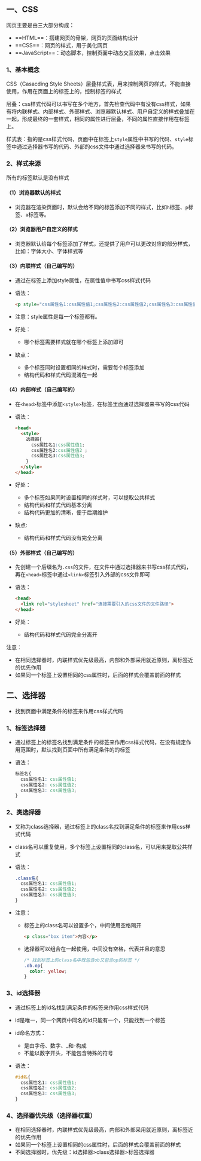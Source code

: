 ## 一、CSS

网页主要是由三大部分构成：

- ==HTML==：搭建网页的骨架，网页的页面结构设计
- ==CSS==：网页的样式，用于美化网页
- ==JavaScript==：动态脚本，控制页面中动态交互效果，点击效果

### 1、基本概念

CSS（Casacding Style Sheets）层叠样式表，用来控制网页的样式，不能直接使用，作用在页面上的标签上的，控制标签的样式

层叠：css样式代码可以书写在多个地方，首先检查代码中有没有css样式，如果有将内联样式、内部样式、外部样式、浏览器默认样式、用户自定义的样式叠加在一起，形成最终的一套样式，相同的属性进行层叠，不同的属性直接作用在标签上。

样式表：指的是css样式代码，页面中在标签上`style`属性中书写的代码、`style`标签中通过选择器书写的代码、外部的css文件中通过选择器来书写的代码。

### 2、样式来源

所有的标签默认是没有样式

#### （1）浏览器默认的样式

- 浏览器在渲染页面时，默认会给不同的标签添加不同的样式，比如`h`标签、`p`标签、`a`标签等。

#### （2）浏览器用户自定义的样式

- 浏览器默认给每个标签添加了样式，还提供了用户可以更改对应的部分样式，比如：字体大小、字体样式等

#### （3）内联样式（自己编写的）

- 通过在标签上添加style属性，在属性值中书写css样式代码

- 语法：

  ```html
  <p style="css属性名1:css属性值1;css属性名2:css属性值2;css属性名3:css属性值3;">内容</p>
  ```

- 注意：style属性是每一个标签都有。

- 好处：

  - 哪个标签需要样式就在哪个标签上添加即可

- 缺点：

  - 多个标签同时设置相同的样式时，需要每个标签添加
  - 结构代码和样式代码混淆在一起

#### （4）内部样式（自己编写的）

- 在`<head>`标签中添加`<style>`标签，在标签里面通过选择器来书写的css代码

- 语法：

  ```html
  <head>   
    <style>    
      选择器{   
        css属性名1:css属性值1; 
        css属性名2:css属性值2 ;       
        css属性名3:css属性值3;  
      }  
    </style>
  </head>
  ```

- 好处：

  - 多个标签如果同时设置相同的样式时，可以提取公共样式
  - 结构代码和样式代码基本分离
  - 结构代码更加的清晰，便于后期维护

- 缺点:

  - 结构代码和样式代码没有完全分离

#### （5）外部样式（自己编写的）

- 先创建一个后缀名为`.css`的文件，在文件中通过选择器来书写css样式代码，再在`<head>`标签中通过`<link>`标签引入外部的css文件即可

- 语法：

  ```html
  <head>   
    <link rel="stylesheet" href="连接需要引入的css文件的文件路径">
  </head>
  ```

- 好处：

  - 结构代码和样式代码完全分离开

注意：

- 在相同选择器时，内联样式优先级最高，内部和外部采用就近原则，离标签近的优先作用
- 如果同一个标签上设置相同的css属性时，后面的样式会覆盖前面的样式

## 二、选择器

- 找到页面中满足条件的标签来作用css样式代码

### 1、标签选择器

- 通过标签上的标签名找到满足条件的标签来作用css样式代码，在没有规定作用范围时，默认找到页面中所有满足条件的的标签

- 语法：

  ```css
  标签名{    
    css属性名1: css属性值1;    
    css属性名2: css属性值2; 
    css属性名3: css属性值3;
  }
  ```

### 2、类选择器

- 又称为class选择器，通过标签上的class名找到满足条件的标签来作用css样式代码

- class名可以重复使用，多个标签上设置相同的class名，可以用来提取公共样式

- 语法：

  ```css
  .class名{ 
    css属性名1: css属性值1;  
    css属性名2: css属性值2;  
    css属性名3: css属性值3;
  }
  ```

- 注意：

  - 标签上的class名可以设置多个，中间使用空格隔开

    ```html
    <p class="box item">内容</p>
    ```

  - 选择器可以组合在一起使用，中间没有空格，代表并且的意思

    ```css
    /* 找到标签上的class名中既包含ob又包含op的标签 */
    .ob.op{
      color: yellow;
    }
    ```

### 3、id选择器

- 通过标签上的id名找到满足条件的标签来作用css样式代码

- id是唯一，同一个网页中同名的id只能有一个，只能找到一个标签

- id命名方式：

  - 是由字母、数字、_和-构成
  - 不能以数字开头，不能包含特殊的符号

- 语法：

  ```css
  #id名{  
    css属性名1: css属性值1;   
    css属性名2: css属性值2;   
    css属性名3: css属性值3;
  }
  ```

### 4、选择器优先级（选择器权重）

- 在相同选择器时，内联样式优先级最高，内部和外部采用就近原则，离标签近的优先作用
- 如果同一个标签上设置相同的css属性时，后面的样式会覆盖前面的样式
- 不同选择器时，优先级：id选择器>class选择器>标签选择器